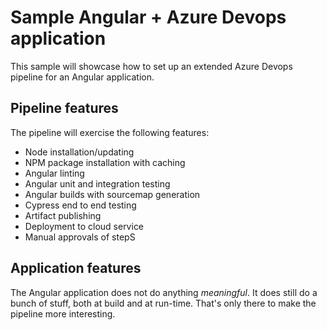 # Sample Angular + Azure Devops application

This sample will showcase how to set up an extended Azure Devops pipeline for an Angular application.

## Pipeline features

The pipeline will exercise the following features:

- Node installation/updating
- NPM package installation with caching
- Angular linting
- Angular unit and integration testing
- Angular builds with sourcemap generation
- Cypress end to end testing
- Artifact publishing
- Deployment to cloud service
- Manual approvals of stepS

## Application features

The Angular application does not do anything _meaningful_.
It does still do a bunch of stuff, both at build and at run-time.
That's only there to make the pipeline more interesting.

